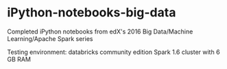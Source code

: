 # iPython-notebooks-big-data
Completed iPython notebooks from edX's 2016 Big Data/Machine Learning/Apache Spark series

Testing environment: databricks community edition Spark 1.6 cluster with 6 GB RAM
